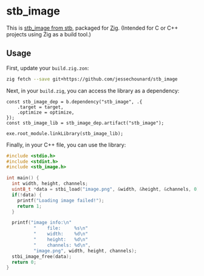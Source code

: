 # stb_image
This is [stb_image from stb](https://github.com/nothings/stb), packaged for [Zig](https://ziglang.org/). (Intended for C or C++ projects using Zig as a build tool.)

## Usage
First, update your `build.zig.zon`:
```sh
zig fetch --save git+https://github.com/jessechounard/stb_image
```

Next, in your `build.zig`, you can access the library as a dependency:
```zig
const stb_image_dep = b.dependency("stb_image", .{
    .target = target,
    .optimize = optimize,
});
const stb_image_lib = stb_image_dep.artifact("stb_image");

exe.root_module.linkLibrary(stb_image_lib);
```

Finally, in your C++ file, you can use the library:
```cpp
#include <stdio.h>
#include <stdint.h>
#include <stb_image.h>

int main() {
  int width, height, channels;
  uint8_t *data = stbi_load("image.png", &width, &height, &channels, 0);
  if(!data) {
    printf("Loading image failed!");
    return 1;
  }

  printf("image info:\n"
          "    file:     %s\n"
          "    width:    %d\n"
          "    height:   %d\n"
          "    channels: %d\n",
          "image.png", width, height, channels);
  stbi_image_free(data);
  return 0;
}
```
